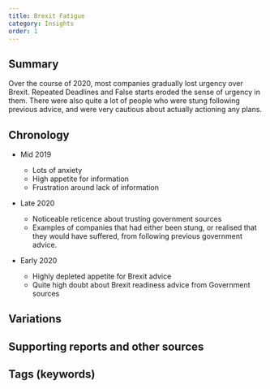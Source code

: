 ```yaml
---
title: Brexit Fatigue
category: Insights
order: 1
---
```

## Summary
Over the course of 2020, most companies gradually lost urgency over Brexit.
Repeated Deadlines and False starts eroded the sense of urgency in them.
There were also quite a lot of people who were stung following previous advice, and were very cautious about actually actioning any plans.

## Chronology
- Mid 2019
  - Lots of anxiety
  - High appetite for information
  - Frustration around lack of information

- Late 2020
  - Noticeable reticence about trusting government sources
  - Examples of companies that had either been stung, or realised that they would have suffered,  from following previous government advice.

- Early 2020
  - Highly depleted appetite for Brexit advice
  - Quite high doubt about Brexit readiness advice from Government sources

## Variations

## Supporting reports and other sources

## Tags (keywords)
